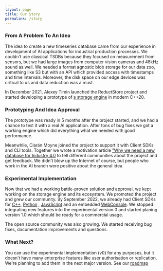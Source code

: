 ```yaml
---
layout: page
title: Our Story
permalink: /story
---
```


### From A Problem To An Idea

The idea to create a new timeseries database came from our experience in development of AI applications for industrial
production processes.
We couldn't use classical TSDBs because they focused on measurement from sensors, but we had large images from computer
vision cameras and 48kHz sound as well. We needed a format agnostic blob storage for our data zoo, something like S3
but with an API which provided access with timestamps and time intervals.
Moreover, the disk space on our edge devices was critical to us and data reduction was a must.

In December 2021, Alexey Timin launched the ReductStore project and started developing a prototype
of [a storage engine][1] in modern C++20.

### Prototyping And Idea Approval

The prototype was ready in 5 months after the project started, and we had a chance to test it with a real AI
application.
After tons of bug fixes we got a working engine which did everything what we needed with good performance.

Meanwhile, Ciarán Moyne joined the project to support it with Client SDKs and CLI tools. Together we wrote a motivation
article ["Why we need a new database for Industry 4.0][2]
to tell different communities about the project and get feedback. We didn't blow up the Internet of course, but people
who work in the AI branch were positive about the general idea.

### Experimental Implementation

Now that we had a working battle-proven solution and approval, we kept working on the storage engine and its ecosystem. We
promoted the project and grew our community. By September 2022, we already had Client SDKs for [C++][3], [Python][4]
, [JavaScript][5]
and an embedded [WebConsole][6]. We stopped integrating new features into the experimental version 0 and started planing
version 1.0 which should be ready for a commercial usage.

The open source community was also growing. We started receiving bug fixes, documentation improvements and questions.

### What Next?

You can use the experimental implementation (v0) for any purposes, but it doesn't have many enterprise features like user authorisation or
replication. We're planning to add them in the next major version. See our [roadmap](/roadmap.html)

[1]:https://github.com/reductstore/reduct-storage

[2]:https://medium.com/@atimin/why-we-need-a-new-database-for-industry-4-0-f3e274dba145

[3]:https://github.com/reductstore/reduct-cpp

[4]:https://github.com/reductstore/reduct-py

[5]:https://github.com/reductstore/reduct-js

[6]:https://github.com/reductstore/web-console
